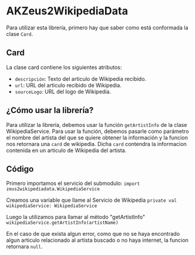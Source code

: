 # AKZeus2WikipediaData

Para utilizar esta librería, primero hay que saber como está conformada la clase `Card`. 

## Card
La clase card contiene los siguientes atributos:

- `descripción`: Texto del articulo de Wikipedia recibido.
- `url`: URL del articulo recibido de Wikipedia.
- `sourceLogo`: URL del logo de Wikipedia.

## ¿Cómo usar la librería?
Para utilizar la librería, debemos usar la función `getArtistInfo` de la clase WikipediaService. 
Para usar la función, debemos pasarle como parámetro el nombre del artista del que se quiere obtener la información y la funcion
nos retornara una `card` de wikipedia. Dicha `card` contendra la informacion contenida en un articulo de Wikipedia del artista. 

## Código
Primero importamos el servicio del submodulo:
`import zeus2wikipediadata.WikipediaService`

Creamos una variable que llame al Servicio de Wikipedia
`private val wikipediaService: WikipediaService`

Luego la utilizamos para llamar al método "getArtistInfo"
`wikipediaService.getArtistInfo(artistName)`

En el caso de que exista algun error, como que no se haya encontrado algun articulo relacionado al artista buscado o no haya internet, 
la funcion retornara `null`.
